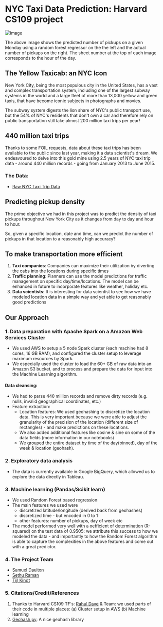 # NYC Taxi Data Prediction: Harvard CS109 project


![image](https://github.com/sdaulton/TaxiPrediction/raw/master/images/Actual-Predicted.gif)

The above image shows the predicted number of pickups on a given Monday using a random forest regressor on the the left and the actual number of pickups on the right.  The sheet number at the top of each image corresponds to the hour of the day.

## The Yellow Taxicab: an NYC Icon

New York City, being the most populous city in the United States, has a vast and complex transportation system, including one of the largest subway systems in the world and a large fleet of more than 13,000 yellow and green taxis, that have become iconic subjects in photographs and movies.

The subway system digests the lion share of NYC's public transport use, but the 54% of NYC's residents that don't own a car and therefore rely on public transportation still take almost 200 million taxi trips per year!

## 440 million taxi trips

Thanks to some FOIL requests, data about these taxi trips has been available to the public since last year, making it a data scientist's dream. We endeavoured to delve into this gold mine using 2.5 years of NYC taxi trip data - around 440 million records - going from January 2013 to June 2015.

### The Data:
* [Raw NYC Taxi Trip Data](http://www.nyc.gov/html/tlc/html/about/trip_record_data.shtml) 

## Predicting pickup density

The prime objective we had in this project was to predict the density of taxi pickups throughout New York City as it changes from day to day and hour to hour.

So, given a specific location, date and time, can we  predict the number of pickups in that location to a reasonably high accuracy?

## To make transportation more efficient

1. **Taxi companies**: Companies can maximize their utilization by diverting the cabs into the locations during specific times
2. **Traffic planning**: Planners can use the model predictions for traffic management on specific day/time/locations. The model can be enhanced in future to incorporate features like weather, holiday etc.
3. **Data scientists**: It is interesting for data scientist to see how we have modeled location data in a simple way and yet able to get reasonably good predictions

## Our Approach

### 1. Data preparation with Apache Spark on a Amazon Web Services Cluster


* We used AWS to setup a 5 node Spark cluster (each machine had 8 cores, 16 GB RAM), and configured the cluster setup to leverage maximum resources by Spark.
* We especially used the cluster to load the 60+ GB of raw data into an Amazon S3 bucket, and to process and prepare the data for input into the Machine Learning algorithm.

#### Data cleansing: 
* We had to parse 440 million records and remove dirty records (e.g. nulls, invalid geographical coordinates, etc.)
* Feature extraction:
  * Location features: We used geohashing to discretize the location data. This is very important because we were able to adjust the granularity of the precision of the location (different size of rectangles) - and make predictions on these locations.
  * We also added additional features like cosine & sine on some of the data fields (more information in our notebooks)
  * We grouped the entire dataset by time of the day(binned), day of the week & location (geohash).

### 2.  Exploratory data analysis
* The data is currently available in Google BigQuery, which allowed us to explore the data directly in Tableau.

### 3. Machine learning (Pandas/Scikit learn)
* We used Random Forest based regression
* The main features we used were
  * discretized latitude/longitude (derived back from geohashes)
  * discretized time - but encoded in 0 to 1
  * other features: number of pickups, day of week etc
* The model performed very well with a oefficient of determination (R-squared) on the test data of 0.9505: we attribute this success to how we modeled the data - and importantly to how the Random Forest algorithm is able to capture the complexities in the above features and come out with a great predictor.

### 4. The Project Team
* [Samuel Daulton](http://github.com/sdaulton)
* [Sethu Raman](http://github.com/rsethur)
* [Tijl Kindt](http://github.com/tijlk)

### 5. Citations/Credit/References
1. Thanks to Harvard CS109 TF's: [Rahul Dave](https://github.com/rahuldave) & Team: we used parts of their code in multiple places: (a) Cluster setup in AWS (b) Machine learning
2. [Geohash.py](https://github.com/hkwi/python-geohash): A nice geohash library
